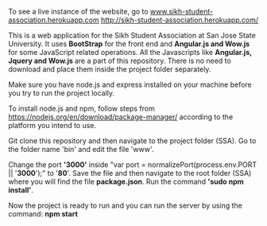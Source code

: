 To see a live instance of the website, go to www.sikh-student-association.herokuapp.com http://sikh-student-association.herokuapp.com/

This is a web application for the Sikh Student Association at San Jose State University. It uses <b>BootStrap</b> for the front end and <b>Angular.js and Wow.js</b> for some JavaScript related operations. All the Javascripts like <b>Angular.js, Jquery and Wow.js </b> are a part of this repository. There is no need to download and place them inside the project folder separately.


Make sure you have node.js and express installed on your machine before you try to run the project locally. 

To install node.js and npm, follow steps from https://nodejs.org/en/download/package-manager/ according to the platform you intend to use. 

Git clone this repository and then navigate to the project folder (SSA). Go to the folder name 'bin' and edit the file 'www'.

Change the port <b>'3000'</b> inside "var port = normalizePort(process.env.PORT || '<b>3000</b>');" to '<b>80</b>'. Save the file and then navigate to the root folder (SSA) where you will find the file <b> package.json</b>. 
Run the command <b>'sudo npm install'</b>.

Now the project is ready to run and you can run the server by using the command: <b>npm start</b>




